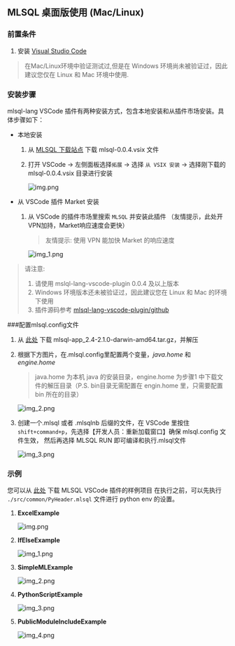 ## MLSQL 桌面版使用 (Mac/Linux)

### 前置条件
1. 安装 [Visual Studio Code](https://code.visualstudio.com/)


> 在Mac/Linux环境中验证测试过,但是在 Windows 环境尚未被验证过，因此建议您仅在 Linux 和 Mac 环境中使用.

### 安装步骤

mlsql-lang VSCode 插件有两种安装方式，包含本地安装和从插件市场安装。具体步骤如下：

- 本地安装

    1. 从 [MLSQL 下载站点](http://mlsql-download.kyligence.io/2.1.0/) 下载 mlsql-0.0.4.vsix 文件

    2. 打开 VSCode -> 左侧面板选择`拓展` -> 选择 `从 VSIX 安装` -> 选择刚下载的 mlsql-0.0.4.vsix 目录进行安装

       ![img.png](images/img_local_install.png)

- 从 VSCode 插件 Market 安装

    1. 从 VSCode 的插件市场里搜索 `MLSQL` 并安装此插件 （友情提示，此处开VPN加持，Market响应速度会更快）

       > 友情提示: 使用 VPN 能加快 Market 的响应速度

       ![img_1.png](images/img_looup_mlsql.png)

> 请注意:
> 1. 请使用 mslql-lang-vscode-plugin 0.0.4 及以上版本
> 2. Windows 环境版本还未被验证过，因此建议您在 Linux 和 Mac 的环境下使用
> 3. 插件源码参考 [mlsql-lang-vscode-plugin/github](https://github.com/allwefantasy/mlsql-lang-vscode-plugin)
   
###配置mlsql.config文件

1. 从 [此处](https://mlsql-downloads.kyligence.io/2.1.0/) 下载 mlsql-app_2.4-2.1.0-darwin-amd64.tar.gz，并解压

2. 根据下方图片，在.mlsql.config里配置两个变量，*java.home* 和 *engine.home*

   > java.home 为本机 java 的安装目录，engine.home 为步骤1 中下载文件的解压目录（P.S. bin目录无需配置在 engin.home 里，只需要配置 bin 所在的目录）

   ![img_2.png](images/img_cinfig_params.png)

3. 创建一个.mlsql 或者 .mlsqlnb 后缀的文件，在 VSCode 里按住 `shift+command+p`，先选择【开发人员：重新加载窗口】确保 mlsql.config 文件生效，
   然后再选择 MLSQL RUN 即可编译和执行.mlsql文件

   ![img_3.png](images/img_reload_window.png)

### 示例
您可以从 [此处](https://github.com/allwefantasy/mlsql-lang-example-project) 下载 MLSQL VSCode 插件的样例项目
在执行之前，可以先执行 `./src/common/PyHeader.mlsql` 文件进行 python env 的设置。
1. **ExcelExample**

    ![img.png](images/img_eg_execl.png)

2. **IfElseExample**

    ![img_1.png](images/img_eg_ifelse.png)

3. **SimpleMLExample**

    ![img_2.png](images/img_eg_mlsqlnb.png)

4. **PythonScriptExample**

    ![img_3.png](images/img_eg_pyscript.png)

5. **PublicModuleIncludeExample**

    ![img_4.png](images/img_eg_module_include.png)